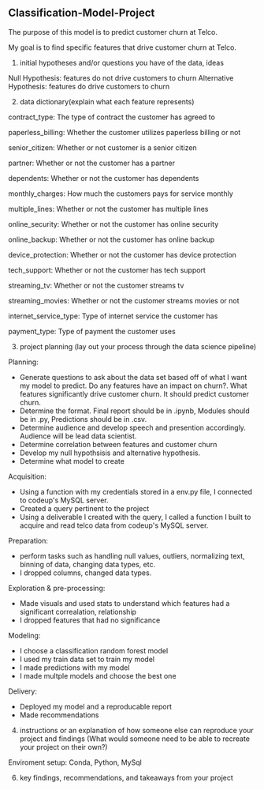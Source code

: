 ## Classification-Model-Project
The purpose of this model is to predict customer churn at Telco.

My goal is to find specific features that drive customer churn at Telco.

1. initial hypotheses and/or questions you have of the data, ideas

Null Hypothesis: features do not drive customers to churn
Alternative Hypothesis: features do drive customers to churn

2. data dictionary(explain what each feature represents)

contract_type: The type of contract the customer has agreed to

paperless_billing: Whether the customer utilizes paperless billing or not

senior_citizen: Whether or not customer is a senior citizen

partner: Whether or not the customer has a partner

dependents: Whether or not the customer has dependents	

monthly_charges: How much the customers pays for service monthly	

multiple_lines: Whether or not the customer has multiple lines	

online_security: Whether or not the customer has online security	

online_backup: Whether or not the customer has online backup

device_protection: Whether or not the customer has device protection

tech_support: Whether or not the customer has tech support	

streaming_tv: Whether or not the customer streams tv

streaming_movies: Whether or not the customer streams movies or not	

internet_service_type: Type of internet service the customer has

payment_type: Type of payment the customer uses

3. project planning (lay out your process through the data science pipeline)

Planning:
- Generate questions to ask about the data set based off of what I want my model to predict. Do any features have an impact on churn?. What features significantly drive customer churn. It should predict customer churn.
- Determine the format. Final report should be in .ipynb, Modules should be in .py, Predictions should be in .csv.
- Determine audience and develop speech and presention accordingly. Audience will be lead data scientist.
- Determine correlation between features and customer churn
- Develop my null hypothsisis and alternative hypothesis. 
- Determine what model to create
  
Acquisition:
- Using a function with my credentials stored in a env.py file, I connected to codeup's MySQL server.
- Created a query pertinent to the project
- Using a deliverable I created with the query, I called a function I built to acquire and read telco data from codeup's MySQL server.

Preparation:
- perform tasks such as handling null values, outliers, normalizing text, binning of data, changing data types, etc.
- I dropped columns, changed data types.

Exploration & pre-processing:
- Made visuals and used stats to understand which features had a significant correalation, relationship
- I dropped features that had no significance

Modeling:
- I choose a classification random forest model
- I used my train data set to train my model
- I made predictions with my model
- I made multple models and choose the best one

Delivery:
- Deployed my model and a reproducable report
- Made recommendations

4. instructions or an explanation of how someone else can reproduce your project and findings (What would someone need to be able to recreate your project on their own?)

Enviroment setup: Conda, Python, MySql

6. key findings, recommendations, and takeaways from your project
